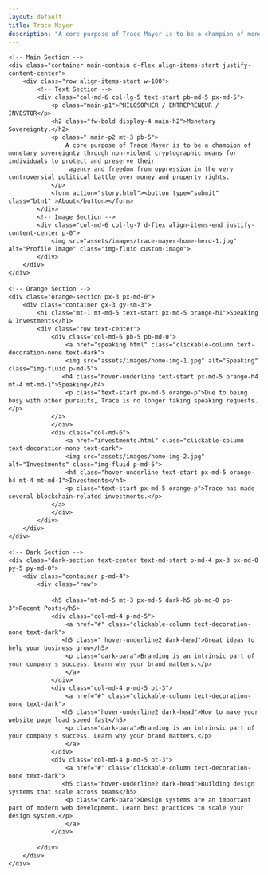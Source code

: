 ```yaml
---
layout: default
title: Trace Mayer
description: "A core purpose of Trace Mayer is to be a champion of monetary sovereignty through non-violent cryptographic means"
---
```


<html>
<body>

    <!-- Main Section -->
    <div class="container main-contain d-flex align-items-start justify-content-center">
        <div class="row align-items-start w-100">
            <!-- Text Section -->
            <div class="col-md-6 col-lg-5 text-start pb-md-5 px-md-5">
                <p class="main-p1">PHILOSOPHER / ENTREPRENEUR / INVESTOR</p>
                <h2 class="fw-bold display-4 main-h2">Monetary Sovereignty.</h2>
                <p class=" main-p2 mt-3 pb-5">
                    A core purpose of Trace Mayer is to be a champion of monetary sovereignty through non-violent cryptographic means for individuals to protect and preserve their
                     agency and freedom from oppression in the very controversial political battle over money and property rights.
                </p>
                <form action="story.html"><button type="submit" class="btn1" >About</button></form>
            </div>
            <!-- Image Section -->
            <div class="col-md-6 col-lg-7 d-flex align-items-end justify-content-center p-0">
                <img src="assets/images/trace-mayer-home-hero-1.jpg" alt="Profile Image" class="img-fluid custom-image">
            </div>
        </div>
    </div>

    <!-- Orange Section -->
    <div class="orange-section px-3 px-md-0">
        <div class="container gx-3 gy-sm-3">
            <h1 class="mt-1 mt-md-5 text-start px-md-5 orange-h1">Speaking & Investments</h1>
            <div class="row text-center">
                <div class="col-md-6 pb-5 pb-md-0">
                    <a href="speaking.html" class="clickable-column text-decoration-none text-dark">
                    <img src="assets/images/home-img-1.jpg" alt="Speaking" class="img-fluid p-md-5">
                   <h4 class="hover-underline text-start px-md-5 orange-h4 mt-4 mt-md-1">Speaking</h4>
                    <p class="text-start px-md-5 orange-p">Due to being busy with other pursuits, Trace is no longer taking speaking requests.</p>
                </a>
                </div>
                <div class="col-md-6">
                    <a href="investments.html" class="clickable-column text-decoration-none text-dark">
                    <img src="assets/images/home-img-2.jpg" alt="Investments" class="img-fluid p-md-5">
                    <h4 class="hover-underline text-start px-md-5 orange-h4 mt-4 mt-md-1">Investments</h4>
                    <p class="text-start px-md-5 orange-p">Trace has made several blockchain-related investments.</p>
                </a>
                </div>
            </div>
        </div>
    </div>

    <!-- Dark Section -->
    <div class="dark-section text-center text-md-start p-md-4 px-3 px-md-0 py-5 py-md-0">
        <div class="container p-md-4">
            <div class="row">
               
                <h5 class="mt-md-5 mt-3 px-md-5 dark-h5 pb-md-0 pb-3">Recent Posts</h5>
                <div class="col-md-4 p-md-5">
                    <a href="#" class="clickable-column text-decoration-none text-dark">
                   <h5 class=" hover-underline2 dark-head">Great ideas to help your business grow</h5>
                    <p class="dark-para">Branding is an intrinsic part of your company's success. Learn why your brand matters.</p>
                    </a>
                </div>
                <div class="col-md-4 p-md-5 pt-3">
                    <a href="#" class="clickable-column text-decoration-none text-dark">
                   <h5 class="hover-underline2 dark-head">How to make your website page load speed fast</h5>
                    <p class="dark-para">Branding is an intrinsic part of your company's success. Learn why your brand matters.</p>
                    </a>
                </div>
                <div class="col-md-4 p-md-5 pt-3">
                    <a href="#" class="clickable-column text-decoration-none text-dark">
                   <h5 class="hover-underline2 dark-head">Building design systems that scale across teams</h5>
                    <p class="dark-para">Design systems are an important part of modern web development. Learn best practices to scale your design system.</p>
                    </a>
                </div>
                
            </div>
        </div>
    </div>
</body>
</html>